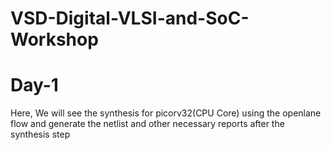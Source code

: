 # VSD-Digital-VLSI-and-SoC-Workshop
# Day-1
Here, We will see the synthesis for picorv32(CPU Core) using the openlane flow and generate the netlist and other necessary reports after the synthesis step
